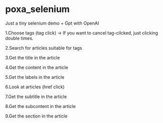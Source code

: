 # poxa_selenium
Just a tiny selenium demo + Gpt with OpenAI

1.Choose tags (tag click)
 -> If you want to cancel tag-cilcked, just clicking double times.

2.Search for articles suitable for tags

3.Get the title in the article

4.Get the content in the article

5.Get the labels in the article

6.Look at articles (href click)

7.Get the subtitle in the article

8.Get the subcontent in the article

9.Get the section in the article
